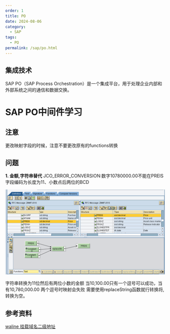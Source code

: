 ```yaml
---
order: 1
title: PO
date: 2024-08-06
category:
  - SAP
tags:
  - PO
permalink: /sap/po.html
---
```

## 集成技术
SAP PO（SAP Process Orchestration）是一个集成平台，用于处理企业内部和外部系统之间的通信和数据交换。

<!-- more -->
# SAP PO中间件学习

## 注意
更改映射字段的时候，注意不要更改原有的functions转换

## 问题
__1. 金额,字符串替代__
JCO_ERROR_CONVERSION:数字10780000.00不能在PREIS字段编码为长度为11、小数点后两位的BCD


![](/img/po1.png)

字符串转换为11位然后有两位小数的金额
当10,100.00只有一个逗号可以成功，当有10,780,000.00 两个逗号时映射会失败
需要使用replaceString函数就行转换将,转换为空。

## 参考资料
[waline 挂载域名二级地址](https://comment.yesuifeng.cc/)